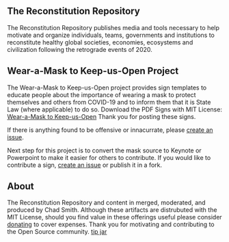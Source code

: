 ## The Reconstitution Repository

The Reconstitution Repository publishes media and tools necessary to help motivate and organize individuals, teams, governments and institutions to reconstitute healthy global societies, economies, ecosystems and civilization following the retrograde events of 2020.

## Wear-a-Mask to Keep-us-Open Project

The Wear-a-Mask to Keep-us-Open project provides sign templates to educate people about the importance of wearing a mask to protect themselves and others from COVID-19 and to inform them that it is State Law (where applicable) to do so. Download the PDF Signs with MIT License: [Wear-a-Mask to Keep-us-Open](https://github.com/ChadSmith2020/reconstitution/raw/master/publications/wear-a-mask.pdf)  Thank you for posting these signs.

If there is anything found to be offensive or innacurrate, please [create an issue](https://github.com/ChadSmith2020/reconstitution/issues).

Next step for this project is to convert the mask source to Keynote or Powerpoint to make it easier for others to contribute. If you would like to contribute a sign, [create an issue](https://github.com/ChadSmith2020/reconstitution/issues) or publish it in a fork.

## About

The Reconstitution Repository and content in merged, moderated, and produced by Chad Smith. Although these artifacts are distrubuted with the MIT License, should you find value in these offerings useful please consider [donating](https://paypal.me/skylabvr) to cover expenses. Thank you for motivating and contributing to the Open Source community.  [tip jar](https://paypal.me/skylabvr)
